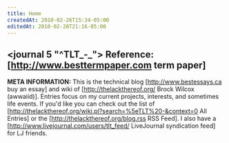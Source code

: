 ```yaml
---
title: Home
createdAt: 2010-02-26T15:34-05:00
editedAt: 2010-02-28T21:16-05:00
---
```


<journal 5 "^TLT_-_">
Reference: [http://www.besttermpaper.com term paper]
----

<b>META INFORMATION:</b> This is the technical blog [http://www.bestessays.ca buy an essay]  and wiki of [http://thelackthereof.org/ Brock Wilcox (awwaiid)]. Entries focus on my current projects, interests, and sometimes life events. If you'd like you can check out the list of [http://thelackthereof.org/wiki.pl?search=%5eTLT%20-&context=0 All Entries] or the [http://thelackthereof.org/blog.rss RSS Feed]. I also have a [http://www.livejournal.com/users/tlt_feed/ LiveJournal syndication feed] for LJ friends.

